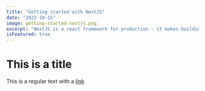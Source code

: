 ```yaml
---
title: "Getting started with NextJS"
date: "2022-10-15"
image: getting-started-nextjs.png
excerpt: "NextJS is a react framework for production - it makes building fullstack React apps and sites a breeze and ships with built-in SSR"
isFeatured: true
---
```


# This is a title

This is a regular text with a [link](https://google.com)
